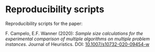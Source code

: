 # Reproducibility scripts

Reproducibility scripts for the paper: 

F. Campelo, E.F. Wanner (2020): _Sample size calculations for the experimental comparison of multiple algorithms on multiple problem instances_. Journal of Heuristics. DOI: [10.1007/s10732-020-09454-w](https://doi.org/10.1007/s10732-020-09454-w)